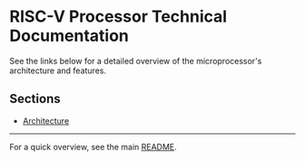 # RISC-V Processor Technical Documentation

See the links below for a detailed overview of the microprocessor's architecture and features.

## Sections

- [Architecture](./architecture.md)

---

For a quick overview, see the main [README](../README.md).